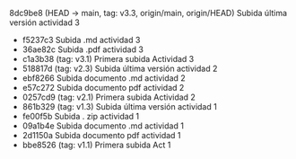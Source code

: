 8dc9be8 (HEAD -> main, tag: v3.3, origin/main, origin/HEAD) Subida última versión actividad 3
* f5237c3 Subida .md actividad 3
* 36ae82c Subida .pdf actividad 3
* c1a3b38 (tag: v3.1) Primera subida Actividad 3
* 518817d (tag: v2.3) Subida última versión actividad 2
* ebf8266 Subida documento .md actividad 2
* e57c272 Subida documento pdf actividad 2
* 0257cd9 (tag: v2.1) Primera subida Actividad 2
* 861b329 (tag: v1.3) Subida última versión actividad 1
* fe00f5b Subida . zip actividad 1
* 09a1b4e Subida documento .md actividad 1
* 2d1150a Subida documento pdf actividad 1
* bbe8526 (tag: v1.1) Primera subida Act 1
